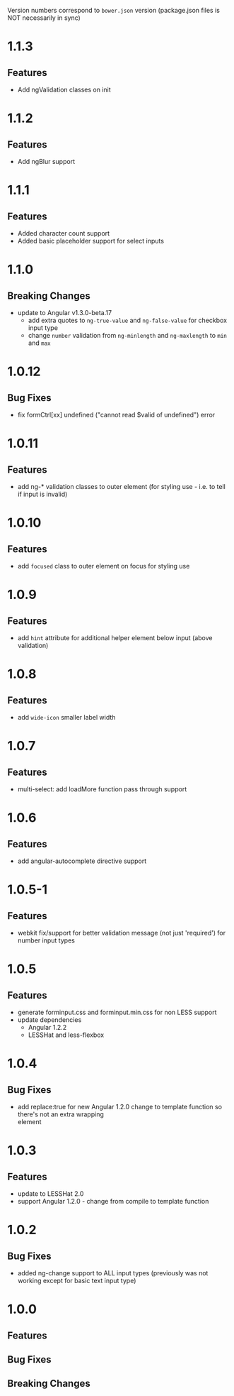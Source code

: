 Version numbers correspond to `bower.json` version (package.json files is NOT necessarily in sync)

# 1.1.3
## Features
- Add ngValidation classes on init


# 1.1.2
## Features
- Add ngBlur support

# 1.1.1
## Features
- Added character count support
- Added basic placeholder support for select inputs

# 1.1.0
## Breaking Changes
- update to Angular v1.3.0-beta.17
	- add extra quotes to `ng-true-value` and `ng-false-value` for checkbox input type
	- change `number` validation from `ng-minlength` and `ng-maxlength` to `min` and `max`

# 1.0.12
## Bug Fixes
- fix formCtrl[xx] undefined ("cannot read $valid of undefined") error

# 1.0.11
## Features
- add ng-* validation classes to outer element (for styling use - i.e. to tell if input is invalid)

# 1.0.10
## Features
- add `focused` class to outer element on focus for styling use

# 1.0.9
## Features
- add `hint` attribute for additional helper element below input (above validation)

# 1.0.8
## Features
- add `wide-icon` smaller label width

# 1.0.7
## Features
- multi-select: add loadMore function pass through support

# 1.0.6
## Features
- add angular-autocomplete directive support

# 1.0.5-1
## Features
- webkit fix/support for better validation message (not just 'required') for number input types


# 1.0.5
## Features
- generate forminput.css and forminput.min.css for non LESS support
- update dependencies
	- Angular 1.2.2
	- LESSHat and less-flexbox


# 1.0.4
## Bug Fixes
- add replace:true for new Angular 1.2.0 change to template function so there's not an extra wrapping <div> element

# 1.0.3
## Features
- update to LESSHat 2.0
- support Angular 1.2.0 - change from compile to template function

# 1.0.2
## Bug Fixes
- added ng-change support to ALL input types (previously was not working except for basic text input type)

# 1.0.0

## Features
		
## Bug Fixes

## Breaking Changes